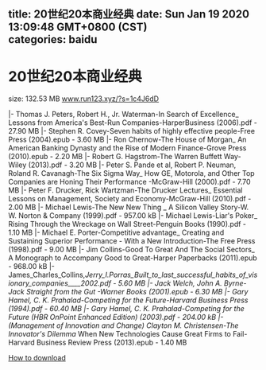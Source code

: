 
title: 20世纪20本商业经典
date: Sun Jan 19 2020 13:09:48 GMT+0800 (CST)    
categories: baidu
---

# 20世纪20本商业经典
size: 132.53 MB
 www.run123.xyz/?s=1c4J6dD
 
|- Thomas J. Peters, Robert H., Jr. Waterman-In Search of Excellence_ Lessons from America's Best-Run Companies-HarperBusiness (2006).pdf - 27.90 MB
|- Stephen R. Covey-Seven habits of highly effective people-Free Press (2004).epub - 3.60 MB
|- Ron Chernow-The House of Morgan_ An American Banking Dynasty and the Rise of Modern Finance-Grove Press (2010).epub - 2.20 MB
|- Robert G. Hagstrom-The Warren Buffett Way-Wiley (2013).pdf - 3.20 MB
|- Peter S. Pande et al, Robert P. Neuman, Roland R. Cavanagh-The Six Sigma Way_ How GE, Motorola, and Other Top Companies are Honing Their Performance  -McGraw-Hill (2000).pdf - 7.70 MB
|- Peter F. Drucker, Rick Wartzman-The Drucker Lectures_ Essential Lessons on Management, Society and Economy-McGraw-Hill (2010).pdf - 2.00 MB
|- Michael Lewis-The New New Thing _ A Silicon Valley Story-W. W. Norton & Company (1999).pdf - 957.00 kB
|- Michael Lewis-Liar's Poker_ Rising Through the Wreckage on Wall Street-Penguin Books (1990).pdf - 1.10 MB
|- Michael E. Porter-Competitive advantage_ Creating and Sustaining Superior Performance - With a New Introduction-The Free Press (1998).pdf - 9.00 MB
|- Jim Collins-Good To Great And The Social Sectors_ A Monograph to Accompany Good to Great-Harper Paperbacks (2011).epub - 968.00 kB
|- James_Charles_Collins,_Jerry_I._Porras_Built_to_last_successful_habits_of_visionary_companies____2002.pdf - 5.60 MB
|- Jack Welch, John A. Byrne-Jack_ Straight from the Gut  -Warner Books (2001).epub - 6.30 MB
|- Gary Hamel, C. K. Prahalad-Competing for the Future-Harvard Business Press (1994).pdf - 60.40 MB
|- Gary Hamel, C. K. Prahalad-Competing for the Future (HBR OnPoint Enhanced Edition) (2003).pdf - 204.00 kB
|- (Management of Innovation and Change) Clayton M. Christensen-The Innovator's Dilemma_ When New Technologies Cause Great Firms to Fail-Harvard Business Review Press (2013).epub - 1.40 MB

[How to download](https://bpcam.bemobtrk.com/go/2ceec3aa-1ca2-46d6-b9ff-aaa5c184517c?jno=672)